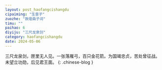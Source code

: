 ```yaml
---
layout: post_haofangcishangdu
cipaiming: "生查子"
zuozhe: "敦煌曲子词"
timu: ""
paihao: 6
diyiju: "三尺龙泉剑"
category: haofangcishangdu
date: 2024-05-06
---
```


三尺龙泉剑，匣里无人见。一张落雁弓，百只金花箭。为国竭忠贞，苦处曾征战。未望立功勋，后见君王面。
{: .chinese-blog }